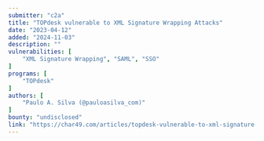 ```yaml
---
submitter: "c2a"
title: "TOPdesk vulnerable to XML Signature Wrapping Attacks"
date: "2023-04-12"
added: "2024-11-03"
description: ""
vulnerabilities: [
    "XML Signature Wrapping", "SAML", "SSO"
]
programs: [
    "TOPdesk"
]
authors: [
    "Paulo A. Silva (@pauloasilva_com)"
]
bounty: "undisclosed"
link: "https://char49.com/articles/topdesk-vulnerable-to-xml-signature-wrapping-attacks"
---
```





